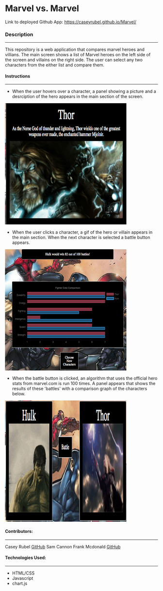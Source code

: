 # Marvel vs. Marvel
Link to deployed Github App: https://caseyrubel.github.io/Marvel/

### Description
***

This repository is a web application that compares marvel heroes and villians. The main screen shows a list of Marvel heroes on the left side of the screen and villains on the right side. The user can select any two characters from the either list and compare them.

#### Instructions
***

* When the user hovers over a character, a panel showing a picture and a desrciption of the hero appears in the main section of the screen.

<img src="assets/images/SS2.png" height="400" width="400">

* When the user clicks a character, a gif of the hero or villain appears in the main section. When the next character is selected a battle button appears.


<img src="assets/images/SS3.png" height="400" width="400">

* When the battle button is clicked, an algorithm that uses the official hero stats from marvel.com is run 100 times. A panel appears that shows the results of these 'battles' with a comparison graph of the characters below.

<img src="assets/images/SS4.png" height="400" width="400">


#### Contributors:
***

Casey Rubel [GitHub](https://github.com/caseyrubel)
Sam Cannon
Frank Mcdonald [GitHub](https://github.com/Morecai)

#### Technologies Used:
***

* HTML/CSS
* Javascript
* chart.js